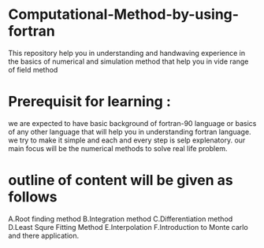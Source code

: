 # Computational-Method-by-using-fortran
This repository help you in understanding and handwaving experience in the basics of numerical and simulation method that help you in vide range of field method 
# Prerequisit for learning :
we are expected to have basic background of fortran-90 language or basics of any other language that will help you in understanding fortran language. we try to make it simple and each and every step is selp explenatory. our main focus will be the numerical methods to solve real life problem.
# outline of content will be given as follows 
A.Root finding method 
B.Integration method 
C.Differentiation method 
D.Least Squre Fitting Method
E.Interpolation
F.Introduction to Monte carlo and there application.
